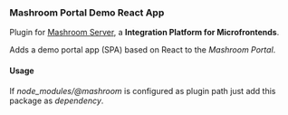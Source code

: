 
### Mashroom Portal Demo React App

Plugin for [Mashroom Server](https://www.mashroom-server.com), a **Integration Platform for Microfrontends**. 

Adds a demo portal app (SPA) based on React to the _Mashroom Portal_.

#### Usage

If *node_modules/@mashroom* is configured as plugin path just add this package as _dependency_.

